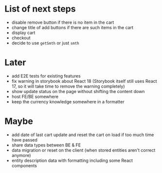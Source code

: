 # List of next steps

- disable remove button if there is no item in the cart
- change title of add buttons if there are such items in the cart
- display cart
- checkout
- decide to use `getSmth` or just `smth`

# Later

- add E2E tests for existing features
- fix warning in storybook about React 18 (Storybook itself still uses React 17, so it will take time to remove the warning completely)
- show update status on the page without shifting the content down
- host FE/BE somewhere
- keep the currency knowledge somewhere in a formatter

# Maybe

- add date of last cart update and reset the cart on load if too much time have passed
- share data types between BE & FE
- data migration or reset on the client (when stored entities aren't correct anymore)
- entity description data with formatting including some React components
